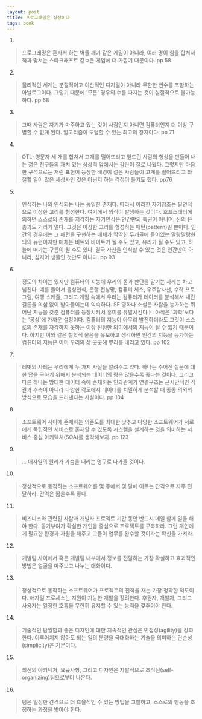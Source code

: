 ```yaml
---
layout: post
title: 프로그래밍은 상상이다
tags: book
---
```


1. 
> 프로그래밍은 혼자서 하는 벽돌 깨기 같은 게임이 아니라, 여러 명이 힘을 합쳐서 적과 맞서는 스타크래프트 같ㅇ은 게임에 더 가깝기 때문이다. pp 58

2. 
> 물리적인 세계는 분절적이고 이산적인 디지털이 아니라 무한한 변수를 포함하는 아날로그이다. 그렇기 때문에 '모든' 경우의 수를 따지는 것이 실질적으로 불가능하다. pp 68

3. 
> 그때 사람은 자기가 마주하고 있는 것이 사람인지 아니면 컴퓨터인지 더 이상 구별할 수 없게 된다. 알고리즘이 도달할 수 있는 최고의 경지이다. pp 71

4. 
> OTL; 영문자 세 개를 합쳐서 고개를 떨어뜨리고 엎드린 사람의 형상을 만들어 내는 젊은 친구들의 재치 있는 상상력 앞에서는 감탄이 절로 나왔다. 그렇지만 마음 한 구석으로는 저런 표현이 등장한 배경이 젊은 사람들이 고개를 떨어뜨리고 좌절할 일이 많은 세상사인 것은 아닌지 하는 걱정이 들기도 했다. pp76

5. 
> 인식하는 나와 인식되는 나는 동일한 존재다. 따라서 이러한 자기참조는 필연적으로 이상한 고리를 형성한다. 여기에서 의식이 발생하는 것이다. 호프스태터에 의하면 스스로의 존재를 지각하는 자기인식은 인간만의 특권이 아니며, 신의 은총과도 거리가 멀다. 그것은 이상한 고리를 형성하는 패턴(pattern)일 뿐이다. 인간의 경우에는 그 패턴을 구현하는 매체가 딱딱한 두개골에 들어있는 말랑말랑한 뇌의 뉴런이지만 매체는 비트와 바이트가 될 수도 있고, 유리가 될 수도 있고, 하늘에 떠가는 구름이 될 수도 있다. 결국 자신을 인식할 수 있는 것은 인간만이 아니라, 심지어 생물인 것만도 아니다. pp 93

6. 
> 정도의 차이는 있지만 컴퓨터의 지능에 우리의 몸과 판단을 맡기는 사레는 차고 넘친다. 예를 들어서 음성인식, 은행 전상망, 컴퓨터 체스, 우주탐사선, 수학 프로그램, 여행 스케쥴, 그리고 게임 속에서 우리는 컴퓨터가 데이터를 분석해서 내린 결론을 의심 없이 받아들이는데 익숙하다. SF 영화나 소설은 사람을 능가하는 뛰어난 지능을 갖춘 컴퓨터를 등장시켜서 흥미를 유발시킨다ㅏ. 아직은 '과학'보다는 '공상'에 가까운 설정이다. 컴퓨터의 지능이 아무리 발전하더라도 그것이 스스로의 존재를 자각하지 못하는 이상 진정한 의미에서의 지능이 될 수 없기 때문이다. 하지만 이와 같은 철학적 물음을 유보하고 생각하면 인간의 지능을 능가하는 컴퓨터의 지능은 이미 우리의 삶 곳곳에 뿌리를 내리고 있다. pp 102

7. 
> 레빗의 사레는 우리에게 두 가지 사실을 알려주고 있다. 하나는 주어진 질문에 대한 답을 구하기 위해서 분석되는 데이터의 량은 많을수록 좋다는 것이다. 그리고 다른 하나는 방대한 데이터 속에 존재하는 인과관계가 연결구조는 근시안적인 직관과 추측이 아니라 다양한 각도에서 데이터를 치밀하게 분석할 때 종종 의외의 방식으로 모습을 드러낸다는 사실이다. pp 104

8. 
> 소프트웨어 사이에 존재하는 의존도를 최대한 낮추고 다양한 소프트웨어가 서로에게 독립적인 서비스로 존재할 수 있도록 시스템을 설계하는 것을 의미하는 서비스 중심 아키텍처(SOA)를 생각해보자. pp 123

9. 
> ... 애자일의 원리가 가슴을 때리는 명구로 다가올 것이다.

10. 
> 정상적으로 동작하는 소프트웨어를 몇 주에서 몇 달에 이르는 간격으로 자주 전달하라. 간격은 짧을수록 좋다.

11. 
> 비즈니스와 관련된 사람과 개발자 프로젝트 기간 동안 반드시 메일 함께 일을 해야 한다.
동기부여가 확실한 개인을 중심으로 프로젝트를 구축하라. 그런 개인에게 필요한 환경과 자원을 해주고 그들이 업무를 완수할 것이라는 확신을 가져라.

12. 
> 개발팀 사이에서 혹은 개발팀 내부에서 정보를 전달하는 가장 확실하고 효과적인 방법은 얼굴을 마주보고 나누는 대화이다.

13. 
> 정상적으로 동작하는 소프트웨어가 프로젝트의 진척을 재는 가장 정확한 척도이다.
애자일 프로세스는 지원이 가능한 개발을 장려한다. 후원자, 개발자, 그리고 사용자는 일정한 호흡을 무한히 유지할 수 있는 능력을 갖추어야 한다.

14. 
> 기술적인 탐월함과 좋은 디자인에 대한 지속적인 관심은 민첩성(agility)을 강화한다.
이루어지지 않아도 되는 일의 분량을 극대화하는 기술을 의미하는 단순성(simplicity)은 기본이다.

15. 
> 최선의 아키텍처, 요규사항, 그리고 디자인은 자발적으로 조직된(self-organizing)팀으로부터 나온다.

16. 
> 팀은 일정한 간격으로 더 효율적인 수 있는 방법을 고찰하고, 스스로의 행동을 조정하는 과정을 밟아야 한다.